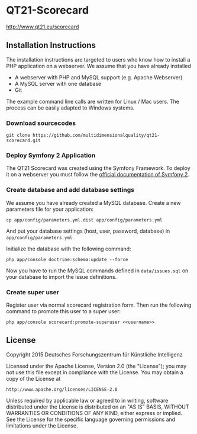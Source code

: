 # QT21-Scorecard

http://www.qt21.eu/scorecard

## Installation Instructions

The installation instructions are targeted to users who know how to install a PHP application on a webserver. We assume that you have already installed

* A webserver with PHP and MySQL support (e.g. Apache Webserver)
* A MySQL server with one database
* Git

The example command line calls are written for Linux / Mac users. The process can be easily adapted to Windows systems.

### Download sourcecodes

```
git clone https://github.com/multidimensionalquality/qt21-scorecard.git
```

### Deploy Symfony 2 Application

The QT21 Scorecard was created using the Symfony Framework. To deploy it on a webserver you must follow the [official documentation of Symfony 2](http://symfony.com/doc/current/cookbook/deployment/tools.html
).

### Create database and add database settings

We assume you have already created a MySQL database. Create a new parameters file for your application:

```
cp app/config/parameters.yml.dist app/config/parameters.yml
```

And put your database settings (host, user, password, database) in `app/config/parameters.yml`.

Initialize the database with the following command:

```
php app/console doctrine:schema:update --force
```

Now you have to run the MySQL commands defined in `data/issues.sql` on your database to import the issue definitions.

### Create super user

Register user via normal scorecard registration form. Then run the following command to promote this user to a super user:

```
php app/console scorecard:promote-superuser <<username>>
```


## License

Copyright 2015 Deutsches Forschungszentrum für Künstliche Intelligenz

Licensed under the Apache License, Version 2.0 (the "License");
you may not use this file except in compliance with the License.
You may obtain a copy of the License at

    http://www.apache.org/licenses/LICENSE-2.0

Unless required by applicable law or agreed to in writing, software
distributed under the License is distributed on an "AS IS" BASIS,
WITHOUT WARRANTIES OR CONDITIONS OF ANY KIND, either express or implied.
See the License for the specific language governing permissions and
limitations under the License.

